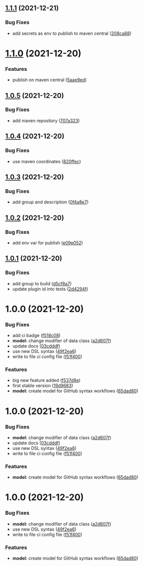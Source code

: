 ## [1.1.1](https://github.com/nicolasfara/gradle-github-actions/compare/1.1.0...1.1.1) (2021-12-21)


### Bug Fixes

* add secrets as env to publish to maven central ([208ca88](https://github.com/nicolasfara/gradle-github-actions/commit/208ca8801303ff3b2c93658109c9d9ca3dc27df0))

# [1.1.0](https://github.com/nicolasfara/gradle-github-actions/compare/1.0.5...1.1.0) (2021-12-20)


### Features

* publish on maven central ([5aae9ed](https://github.com/nicolasfara/gradle-github-actions/commit/5aae9edb97f0c7823528b9d0824a95460ad785c2))

## [1.0.5](https://github.com/nicolasfara/gradle-github-actions/compare/1.0.4...1.0.5) (2021-12-20)


### Bug Fixes

* add maven repository ([707a323](https://github.com/nicolasfara/gradle-github-actions/commit/707a32350f3bc9defbc2f3806085aceaf4401dc1))

## [1.0.4](https://github.com/nicolasfara/gradle-github-actions/compare/1.0.3...1.0.4) (2021-12-20)


### Bug Fixes

* use maven coordinates ([820ffec](https://github.com/nicolasfara/gradle-github-actions/commit/820ffec578db4e7ffaa02eb12d46e2bc0091c2dd))

## [1.0.3](https://github.com/nicolasfara/gradle-github-actions/compare/1.0.2...1.0.3) (2021-12-20)


### Bug Fixes

* add group and description ([0f4a8e7](https://github.com/nicolasfara/gradle-github-actions/commit/0f4a8e7b31cb0b8f958c2857d73197220c0a10c2))

## [1.0.2](https://github.com/nicolasfara/gradle-github-actions/compare/1.0.1...1.0.2) (2021-12-20)


### Bug Fixes

* add env var for publish ([e09e052](https://github.com/nicolasfara/gradle-github-actions/commit/e09e052cf8c934f9a5f0d60175cd453d542734ad))

## [1.0.1](https://github.com/nicolasfara/gradle-github-actions/compare/1.0.0...1.0.1) (2021-12-20)


### Bug Fixes

* add group to build ([d5cf8a7](https://github.com/nicolasfara/gradle-github-actions/commit/d5cf8a74765d29ab1aae9f292e5058c8e5b13089))
* update plugin id into tests ([2d4294f](https://github.com/nicolasfara/gradle-github-actions/commit/2d4294fc6e80721d01b82c1d1904cdebd786f373))

# 1.0.0 (2021-12-20)


### Bug Fixes

* add ci badge ([f518c08](https://github.com/nicolasfara/gradle-github-actions/commit/f518c088ae408808cd9c2438ccd545646a059f56))
* **model:** change modifier of data class ([a2d607f](https://github.com/nicolasfara/gradle-github-actions/commit/a2d607fd5aa7e1f6269a143adece9304c0aa6edf))
* update docs ([03cdddf](https://github.com/nicolasfara/gradle-github-actions/commit/03cdddfbd82b92558d6fc5c6e4b6d5cc0292159f))
* use new DSL syntax ([49f2ea6](https://github.com/nicolasfara/gradle-github-actions/commit/49f2ea610df52c3cbb082d7cd51c2a96e538c0d5))
* write to file ci config file ([f51f400](https://github.com/nicolasfara/gradle-github-actions/commit/f51f400526fece7e7ef5ab80a8057fa1dc67e789))


### Features

* big new feature added ([f537d8e](https://github.com/nicolasfara/gradle-github-actions/commit/f537d8ec15e4a274a2ed7f8f92646226cb6307ba))
* first stable version ([19d9683](https://github.com/nicolasfara/gradle-github-actions/commit/19d96839c267ef8a4e5edfc50850511de9cf1f88))
* **model:** create model for GitHub syntax workflows ([65dad80](https://github.com/nicolasfara/gradle-github-actions/commit/65dad80541c52fa4b8ad24e8492ea201c456eb2a))

# 1.0.0 (2021-12-20)


### Bug Fixes

* **model:** change modifier of data class ([a2d607f](https://github.com/nicolasfara/gradle-github-actions/commit/a2d607fd5aa7e1f6269a143adece9304c0aa6edf))
* update docs ([03cdddf](https://github.com/nicolasfara/gradle-github-actions/commit/03cdddfbd82b92558d6fc5c6e4b6d5cc0292159f))
* use new DSL syntax ([49f2ea6](https://github.com/nicolasfara/gradle-github-actions/commit/49f2ea610df52c3cbb082d7cd51c2a96e538c0d5))
* write to file ci config file ([f51f400](https://github.com/nicolasfara/gradle-github-actions/commit/f51f400526fece7e7ef5ab80a8057fa1dc67e789))


### Features

* **model:** create model for GitHub syntax workflows ([65dad80](https://github.com/nicolasfara/gradle-github-actions/commit/65dad80541c52fa4b8ad24e8492ea201c456eb2a))

# 1.0.0 (2021-12-20)


### Bug Fixes

* **model:** change modifier of data class ([a2d607f](https://github.com/nicolasfara/gradle-github-actions/commit/a2d607fd5aa7e1f6269a143adece9304c0aa6edf))
* use new DSL syntax ([49f2ea6](https://github.com/nicolasfara/gradle-github-actions/commit/49f2ea610df52c3cbb082d7cd51c2a96e538c0d5))
* write to file ci config file ([f51f400](https://github.com/nicolasfara/gradle-github-actions/commit/f51f400526fece7e7ef5ab80a8057fa1dc67e789))


### Features

* **model:** create model for GitHub syntax workflows ([65dad80](https://github.com/nicolasfara/gradle-github-actions/commit/65dad80541c52fa4b8ad24e8492ea201c456eb2a))

